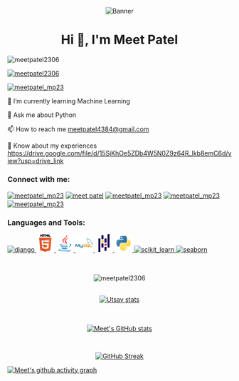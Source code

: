 
<p align="center">
  <img src="https://media.licdn.com/dms/image/C4D12AQEeKAn9dPLbhw/article-cover_image-shrink_600_2000/0/1616667695311?e=2147483647&v=beta&t=KTbbDeJ4Wwf6KFCPZ0Q1Et1jbaD7d81SHbTx-NVs3QA" alt="Banner">
</p>
<h1 align="center">Hi 👋, I'm Meet Patel</h1>
<p align="left"> <img src="https://komarev.com/ghpvc/?username=meetpatel2306&label=Profile%20views&color=0e75b6&style=flat" alt="meetpatel2306" /> </p>
<p align="left"> <a href="https://github.com/ryo-ma/github-profile-trophy"><img src="https://github-profile-trophy.vercel.app/?username=meetpatel2306" alt="meetpatel2306" /></a> </p>
<p align="left"> <a href="https://twitter.com/meetpatel_mp23" target="blank"><img src="https://img.shields.io/twitter/follow/meetpatel_mp23?logo=twitter&style=for-the-badge" alt="meetpatel_mp23" /></a> </p>
🌱 I’m currently learning Machine Learning

💬 Ask me about Python

📫 How to reach me meetpatel4384@gmail.com

📄 Know about my experiences https://drive.google.com/file/d/15SjKhOe5ZDb4W5N0Z9z64R_lkb8emC6d/view?usp=drive_link
<h3 align="left">Connect with me:</h3>
<p align="left">
<a href="https://twitter.com/meetpatel_mp23" target="blank"><img align="center" src="https://raw.githubusercontent.com/rahuldkjain/github-profile-readme-generator/master/src/images/icons/Social/twitter.svg" alt="meetpatel_mp23" height="30" width="40" /></a>
<a href="https://www.linkedin.com/in/meet-patel-34399b286/" target="blank"><img align="center" src="https://raw.githubusercontent.com/rahuldkjain/github-profile-readme-generator/master/src/images/icons/Social/linked-in-alt.svg" alt="meet patel" height="30" width="40" /></a>
<a href="https://kaggle.com/meetpatel_mp23" target="blank"><img align="center" src="https://raw.githubusercontent.com/rahuldkjain/github-profile-readme-generator/master/src/images/icons/Social/kaggle.svg" alt="meetpatel_mp23" height="30" width="40" /></a>
<a href="https://www.facebook.com/profile.php?id=100064848363276&mibextid=ZbWKwL" target="blank"><img align="center" src="https://raw.githubusercontent.com/rahuldkjain/github-profile-readme-generator/master/src/images/icons/Social/facebook.svg" alt="meetpatel_mp23" height="30" width="40" /></a>
<a href="https://instagram.com/meetpatel_mp23" target="blank"><img align="center" src="https://raw.githubusercontent.com/rahuldkjain/github-profile-readme-generator/master/src/images/icons/Social/instagram.svg" alt="meetpatel_mp23" height="30" width="40" /></a>
</p>
<h3 align="left">Languages and Tools:</h3>
<p align="left">
<a href="https://www.djangoproject.com/" target="_blank" rel="noreferrer"> <img src="https://cdn.worldvectorlogo.com/logos/django.svg" alt="django" width="40" height="40"/> </a> 
<a href="https://www.w3.org/html/" target="_blank" rel="noreferrer"> <img src="https://raw.githubusercontent.com/devicons/devicon/master/icons/html5/html5-original-wordmark.svg" alt="html5" width="40" height="40"/> </a> 
<a href="https://www.java.com" target="_blank" rel="noreferrer"> <img src="https://raw.githubusercontent.com/devicons/devicon/master/icons/java/java-original.svg" alt="java" width="40" height="40"/> </a> 
<a href="https://www.mysql.com/" target="_blank" rel="noreferrer"> <img src="https://raw.githubusercontent.com/devicons/devicon/master/icons/mysql/mysql-original-wordmark.svg" alt="mysql" width="40" height="40"/> </a> 
<a href="https://pandas.pydata.org/" target="_blank" rel="noreferrer"> <img src="https://raw.githubusercontent.com/devicons/devicon/2ae2a900d2f041da66e950e4d48052658d850630/icons/pandas/pandas-original.svg" alt="pandas" width="40" height="40"/> </a> 
<a href="https://www.python.org" target="_blank" rel="noreferrer"> <img src="https://raw.githubusercontent.com/devicons/devicon/master/icons/python/python-original.svg" alt="python" width="40" height="40"/> </a> 
<a href="https://scikit-learn.org/" target="_blank" rel="noreferrer"> <img src="https://upload.wikimedia.org/wikipedia/commons/0/05/Scikit_learn_logo_small.svg" alt="scikit_learn" width="40" height="40"/> </a> 
<a href="https://seaborn.pydata.org/" target="_blank" rel="noreferrer"> <img src="https://seaborn.pydata.org/_images/logo-mark-lightbg.svg" alt="seaborn" width="40" height="40"/> </a> 
</p>
<br/>

<p align="center"><img align="center" src="https://github-readme-stats.vercel.app/api/top-langs?username=meetpatel2306&show_icons=true&locale=en&layout=compact" alt="meetpatel2306" /></p>
<br/>
<div align="center" > <a href="https://github.com/marketplace/actions/auto-assign-pr-and-issues"><img src="https://github-profile-trophy.vercel.app/?username=meetpatel2306&row=3&column=3&theme=onedark" alt="Utsav stats" /></a> </div> <br/> <br/>
<div align="center">
  
[![Meet's GitHub stats](https://github-readme-stats.vercel.app/api?username=meetpatel2306&show_icons=true&theme=radical)]()
</div> <br>
<div align="center">
  
  [![GitHub Streak](https://streak-stats.demolab.com?user=meetpatel2306&theme=radical)]()
  
</div>
<p align = "center">
  
[![Meet's github activity graph](https://github-readme-activity-graph.vercel.app/graph?username=meetpatel2306&bg_color=000000&color=fa7900&line=fb8c1d&point=fb3b02&area=true&hide_border=true)](https://github.com/meetpatel2306)
  
</p>
